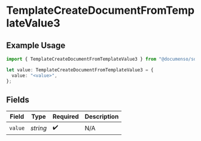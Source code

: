 # TemplateCreateDocumentFromTemplateValue3

## Example Usage

```typescript
import { TemplateCreateDocumentFromTemplateValue3 } from "@documenso/sdk-typescript/models/operations";

let value: TemplateCreateDocumentFromTemplateValue3 = {
  value: "<value>",
};
```

## Fields

| Field              | Type               | Required           | Description        |
| ------------------ | ------------------ | ------------------ | ------------------ |
| `value`            | *string*           | :heavy_check_mark: | N/A                |